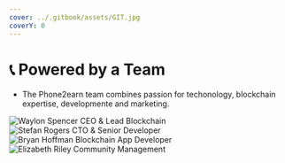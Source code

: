 ```yaml
---
cover: ../.gitbook/assets/GIT.jpg
coverY: 0
---
```


# 📞 Powered by a Team

* The Phone2earn team combines passion for techonology, blockchain expertise, developmente and marketing.

![Waylon Spencer
CEO & Lead Blockchain](<../.gitbook/assets/Waylon Spencer.png>) ![Stefan Rogers
CTO & Senior Developer](<../.gitbook/assets/Stefan Rogers.png>) ![Bryan Hoffman
Blockchain App Developer](<../.gitbook/assets/Bryan Hoffman.png>) ![Elizabeth Riley
Community Management](../.gitbook/assets/Elizabeth.png)
